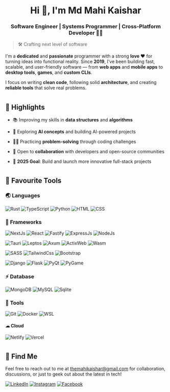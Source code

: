 <h1 align="center">Hi 👋, I'm Md Mahi Kaishar</h1>
<h3 align="center">Software Engineer | Systems Programmer | Cross-Platform Developer 👨‍💻</h3>

> 🛠 Crafting next level of software

I'm a **dedicated** and **passionate** programmer with a strong **love ❤** for turning ideas into functional reality. Since **2019**, I've been building fast, scalable, and user-friendly software — from **web apps** and **mobile apps** to **desktop tools**, **games**, and **custom CLIs**.

I focus on writing **clean code**, following solid **architecture**, and creating **reliable tools** that solve real problems.

#

#

## 🎯 **Highlights**

- 📚 Improving my skills in **data structures** and **algorithms**

- 🤖 Exploring **AI concepts** and building AI-powered projects

- 👨‍💻 Practicing **problem-solving** through coding challenges

- 🤝 Open to **collaboration** with developers and open-source communities

- 🎯 **2025 Goal**: Build and launch more innovative full-stack projects

#

#

<!-- 
## 👨‍💻 **Projects**
All of my projects are available at [themahikaishar.com/projects](themahikaishar.vercel.app/projects).

<div>
  <a href="">
    <img src="" widht="" height="" alt=""/>
  </a>
</div>

#

#
-->

## 🧰 **Favourite Tools**

### 🌏 **Languages**

![Rust](https://img.shields.io/badge/Rust-DD3515?style=for-the-badge&logo=rust&logoColor=white)
![TypeScript](https://img.shields.io/badge/TypeScript-2F74C0?style=for-the-badge&logo=typescript&logoColor=white)
![Python](https://img.shields.io/badge/Python-336F9F?style=for-the-badge&logo=python&logoColor=white)
![HTML](https://img.shields.io/badge/HTML-DD4B25?style=for-the-badge&logo=html5&logoColor=white)
![CSS](https://img.shields.io/badge/CSS-1571B9?style=for-the-badge&logo=css3&logoColor=white)

### 🚀 **Frameworks**

![NextJs](https://img.shields.io/badge/NextJs-20232A?style=for-the-badge&logo=react&logoColor=61DAFB)
![React](https://img.shields.io/badge/ReactJs-20232A?style=for-the-badge&logo=react&logoColor=61DAFB)
![Fastify](https://img.shields.io/badge/Fastify-000000?style=for-the-badge&logo=fastify&logoColor=white)
![ExpressJs](https://img.shields.io/badge/Express.Js-000000?style=for-the-badge&logo=express&logoColor=white)
![NodeJs](https://img.shields.io/badge/Node.Js-509941?style=for-the-badge&logo=nodedotjs&logoColor=white)

![Tauri](https://img.shields.io/badge/Tauri-FFC337?style=for-the-badge&logo=tauri&logoColor=white)
![Leptos](https://img.shields.io/badge/Leptos-E73538?style=for-the-badge&logo=leptos&logoColor=white)
![Axum](https://img.shields.io/badge/Axum-20232A?style=for-the-badge&logo=rust&logoColor=white)
![ActixWeb](https://img.shields.io/badge/ActixWeb-000000?style=for-the-badge&logo=rust&logoColor=white)
![Wasm](https://img.shields.io/badge/Wasm-5B48D9?style=for-the-badge&logo=webassembly&logoColor=white)

![SASS](https://img.shields.io/badge/SASS-C76395?style=for-the-badge&logo=sass&logoColor=white)
![TailwindCss](https://img.shields.io/badge/TailwindCss-36B6F2?style=for-the-badge&logo=tailwindcss&logoColor=white)
![Bootstrap](https://img.shields.io/badge/Bootstrap-563D7C?style=for-the-badge&logo=bootstrap&logoColor=white)

![Django](https://img.shields.io/badge/Django-0A2D1F?style=for-the-badge&logo=django&logoColor=white)
![Flask](https://img.shields.io/badge/Flask-black?style=for-the-badge&logo=flask&logoColor=white)
![PyQt](https://img.shields.io/badge/PyQt-3FC74F?style=for-the-badge&logo=qt&logoColor=white)
![PyGame](https://img.shields.io/badge/PyGame-EE08E0?style=for-the-badge&logo=python&logoColor=white)

### ⚡ **Database**

![MongoDB](https://img.shields.io/badge/MongoDB-469F3F?style=for-the-badge&logo=mongodb&logoColor=white)
![MySQL](https://img.shields.io/badge/MySQL-09648F?style=for-the-badge&logo=mysql&logoColor=white)
![Sqlite](https://img.shields.io/badge/Sqlite-1E8ACF?style=for-the-badge&logo=sqlite&logoColor=white)

### 🔨 **Tools**

![Git](https://img.shields.io/badge/Git-F05032?style=for-the-badge&logo=git&logoColor=white)
![Docker](https://img.shields.io/badge/Docker-0B9FFD?style=for-the-badge&logo=docker&logoColor=white)
![WSL](https://img.shields.io/badge/WSL-F6792B?style=for-the-badge&logo=linux&logoColor=white)

#### ☁ **Cloud**

![Netlify](https://img.shields.io/badge/Netlify-00C7B7?style=for-the-badge&logo=netlify&logoColor=white)
![Vercel](https://img.shields.io/badge/Vercel-black?style=for-the-badge&logo=vercel&logoColor=white)

#

#

## 📱 **Find Me**

Feel free to reach out to me at [themahikaishar@gmail.com](mailto:themahikaishar@gmail.com) for collaboration, discussions, or just to geek out about the latest in tech!

[![LinkedIn](https://img.shields.io/badge/LinkedIn-0A63BC?style=for-the-badge&logo=linkedin&logoColor=white)](https://www.linkedin.com/in/themahikaishar)
[![Instagram](https://img.shields.io/badge/Instagram-F50E70?style=for-the-badge&logo=instagram&logoColor=white)](https://www.instagram.com/themahikaishar)
[![Facebook](https://img.shields.io/badge/Facebook-1773EA?style=for-the-badge&logo=facebook&logoColor=white)](https://www.facebook.com/themahikaishar)


#

#
